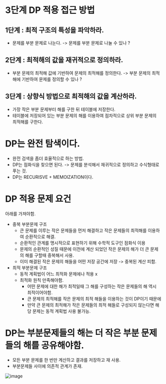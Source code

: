 # 3단계 DP 적용 접근 방법
## 1단계 : 최적 구조의 특성을 파악하라. 
- 문제를 부분 문제로 나눈다. -> 문제를 부분 문제로 나눌 수 있나 ?
## 2단계 : 최적해의 값을 재귀적으로 정의하라.
- 부분 문제의 최적해 값에 기반하여 문제의 최적해를 정의한다. -> 부분 문제의 최적해에 기반하여 문제를 정의할 수 있나 ?

## 3단계 : 상향식 방법으로 최적해의 값을 계산하라.
- 가장 작은 부분 문제부터 해를 구한 뒤 테이블에 저장한다.
- 테이블에 저장되어 있는 부분 문제의 해를 이용하여 점차적으로 상위 부분 문제의 최적해를 구한다.

# DP는 완전 탐색이다.
- 완전 검색을 좀더 효율적으로 하는 방법.
- DP는 점화식을 찾으면 된다. -> 문제를 분석해서 재귀적으로 정의하고 수식형태로 푸는 것.
- DP는 RECURISVE + MEMOIZATION이다.


# DP 적용 문제 요건
아래를 가져야함.
- 중복 부분문제 구조
  - 큰 문제를 이루는 작은 문제들을 먼저 해결하고 작은 문제들의 최적해를 이용하여 순환적으로 해결.
  - 순환적인 관계를 명시적으로 표현하기 위해 수학적 도구인 점화식 이용
  - 문제의 순환적인 성질 때문에 이전에 계산 되었던 작은 문제의 해가 더 큰 문제의 해를 구할때 중복해서 사용.
  - 이미 해결된 작은 문제의 해들을 어떤 저장 공간에 저장 -> 중복된 계산 피함.
- 최적 부분문제 구조
  - 동적 계획법이 어느 최적화 문제에나 적용 x
  - 최적화 원칙 만족해야함.
    - 어떤 문제에 대한 해가 최적일때 그 해를 구성하는 작은 문제들의 해 역시 최적이어야함.
    - 큰 문제의 최적해를 작은 문제의 최적 해들을 이용하는 것이 DP이기 때문에
    - 만약 큰 문제의 최적해가 작은 문제들의 최적 해들로 구성되지 않는다면 해당 문제는 동적 계획법 사용 불가능.

# DP는 부분문제들의 해는 더 작은 부분 문제들의 해를 공유해야함.
- 모든 부분 문제를 한 번만 계산하고 결과를 저장하고 재 사용.
- 부분문제들 사이에 의존적 관계가 존재.

![image](https://user-images.githubusercontent.com/49121293/155873009-ddc3312e-fbfa-4254-909d-465d4a16c1ab.png)



